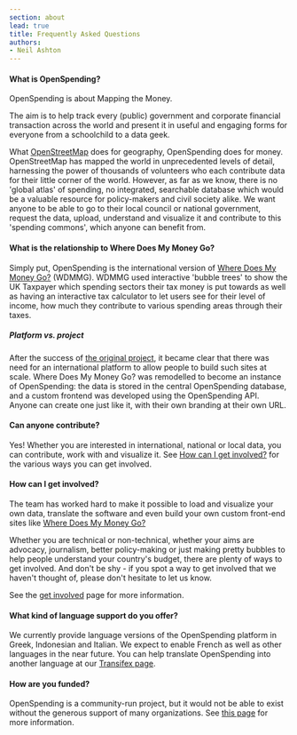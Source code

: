 ```yaml
---
section: about
lead: true
title: Frequently Asked Questions
authors:
- Neil Ashton
---
```

#### What is OpenSpending?

OpenSpending is about Mapping the Money.

The aim is to help track every (public) government and corporate financial transaction across the world and present it in useful and engaging forms for everyone from a schoolchild to a data geek.

What [OpenStreetMap](http://www.openstreetmap.org/) does for geography, OpenSpending does for money. OpenStreetMap has mapped the world in unprecedented levels of detail, harnessing the power of thousands of volunteers who each contribute data for their little corner of the world. However, as far as we know, there is no 'global atlas' of spending, no integrated, searchable database which would be a valuable resource for policy-makers and civil society alike. We want anyone to be able to go to their local council or national government, request the data, upload, understand and visualize it and contribute to this 'spending commons', which anyone can benefit from.

#### What is the relationship to Where Does My Money Go?

Simply put, OpenSpending is the international version of [Where Does My Money Go?](http://wheredoesmymoneygo.org/) (WDMMG). WDMMG used interactive 'bubble trees' to show the UK Taxpayer which spending sectors their tax money is put towards as well as having an interactive tax calculator to let users see for their level of income, how much they contribute to various spending areas through their taxes.

##### Platform vs. project

After the success of [the original project](http://jonathangray.org/2007/04/02/where-does-my-money-go-project-proposal/), it became clear that there was need for an international platform to allow people to build such sites at scale. Where Does My Money Go? was remodelled to become an instance of OpenSpending: the data is stored in the central OpenSpending database, and a custom frontend was developed using the OpenSpending API. Anyone can create one just like it, with their own branding at their own URL.

#### Can anyone contribute?

Yes!  Whether you are interested in international, national or local data, you can contribute, work with and visualize it. See [How can I get involved?](../../help/development/volunteer) for the various ways you can get involved.

#### How can I get involved?

The team has worked hard to make it possible to load and visualize your own data, translate the software and even build your own custom front-end sites like [Where Does My Money Go?](http://wheredoesmymoneygo.org/)

Whether you are technical or non-technical, whether your aims are advocacy, journalism, better policy-making or just making pretty bubbles to help people understand your country's budget, there are plenty of ways to get involved. And don't be shy - if you spot a way to get involved that we haven't thought of, please don't hesitate to let us know.

See the [get involved](../../help/development/volunteer) page for more information.

#### What kind of language support do you offer?

We currently provide language versions of the OpenSpending platform in Greek, Indonesian and Italian. We expect to enable French as well as other languages in the near future.
You can help translate OpenSpending into another language at our [Transifex page](https://www.transifex.com/projects/p/openspending/).

#### How are you funded?

OpenSpending is a community-run project, but it would not be able to exist without the generous support of many organizations. See [this page](../funders/) for more information.
